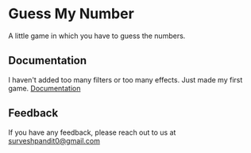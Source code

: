 
# Guess My Number

A little game in which you have to guess the numbers.


## Documentation
I haven't added too many filters or too many effects. Just made my first game.
[Documentation](https://guessthenumber1-20.netlify.app/)

  
## Feedback

If you have any feedback, please reach out to us at surveshpandit0@gmail.com

  
